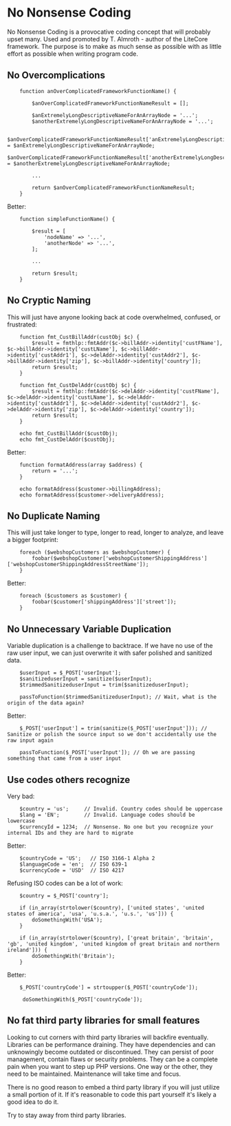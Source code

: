 
# No Nonsense Coding

No Nonsense Coding is a provocative coding concept that will probably upset many. Used and promoted by T. Almroth - author of the LiteCore framework.
The purpose is to make as much sense as possible with as little effort as possible when writing program code.


## No Overcomplications

		function anOverComplicatedFrameworkFunctionName() {

			$anOverComplicatedFrameworkFunctionNameResult = [];

			$anExtremelyLongDescriptiveNameForAnArrayNode = '...';
			$anotherExtremelyLongDescriptiveNameForAnArrayNode = '...';

			$anOverComplicatedFrameworkFunctionNameResult['anExtremelyLongDescriptiveNameForAnArrayNode'] = $anExtremelyLongDescriptiveNameForAnArrayNode;
			$anOverComplicatedFrameworkFunctionNameResult['anotherExtremelyLongDescriptiveNameForAnArrayNode'] = $anotherExtremelyLongDescriptiveNameForAnArrayNode;

			...

			return $anOverComplicatedFrameworkFunctionNameResult;
		}

Better:

		function simpleFunctionName() {

			$result = [
				'nodeName' => '...',
				'anotherNode' => '...',
			];

			...

			return $result;
		}


## No Cryptic Naming

This will just have anyone looking back at code overwhelmed, confused, or frustrated:

		function fmt_CustBillAddr(custObj $c) {
			$result = fmthlp::fmtAddr($c->billAddr->identity['custFName'], $c->billAddr->identity['custLName'], $c->billAddr->identity['custAddr1'], $c->delAddr->identity['custAddr2'], $c->billAddr->identity['zip'], $c->billAddr->identity['country']);
			return $result;
		}

		function fmt_CustDelAddr(custObj $c) {
			$result = fmthlp::fmtAddr($c->delAddr->identity['custFName'], $c->delAddr->identity['custLName'], $c->delAddr->identity['custAddr1'], $c->delAddr->identity['custAddr2'], $c->delAddr->identity['zip'], $c->delAddr->identity['country']);
			return $result;
		}

		echo fmt_CustBillAddr($custObj);
		echo fmt_CustDelAddr($custObj);

Better:

		function formatAddress(array $address) {
			return = '...';
		}

		echo formatAddress($customer->billingAddress);
		echo formatAddress($customer->deliveryAddress);


## No Duplicate Naming

This will just take longer to type, longer to read, longer to analyze, and leave a bigger footprint:

		foreach ($webshopCustomers as $webshopCustomer) {
			foobar($webshopCustomer['webshopCustomerShippingAddress']['webshopCustomerShippingAddressStreetName']);
		}

Better:

		foreach ($customers as $customer) {
			foobar($customer['shippingAddress']['street']);
		}


## No Unnecessary Variable Duplication

Variable duplication is a challenge to backtrace. If we have no use of the raw user input, we can just overwrite it with safer polished and sanitized data.

		$userInput = $_POST['userInput'];
		$sanitizeduserInput = sanitize($userInput);
		$trimmedSanitizeduserInput = trim($sanitizeduserInput);

		passToFunction($trimmedSanitizeduserInput); // Wait, what is the origin of the data again?

Better:

		$_POST['userInput'] = trim(sanitize($_POST['userInput'])); // Sanitize or polish the source input so we don't accidentally use the raw input again

		passToFunction($_POST['userInput']); // Oh we are passing something that came from a user input


## Use codes others recognize

Very bad:

		$country = 'us';     // Invalid. Country codes should be uppercase
		$lang = 'EN';        // Invalid. Language codes should be lowercase
		$currencyId = 1234;  // Nonsense. No one but you recognize your internal IDs and they are hard to migrate

Better:

		$countryCode = 'US';   // ISO 3166-1 Alpha 2
		$languageCode = 'en';  // ISO 639-1
		$currencyCode = 'USD'  // ISO 4217


Refusing ISO codes can be a lot of work:

		$country = $_POST['country'];

		if (in_array(strtolower($country), ['united states', 'united states of america', 'usa', 'u.s.a.', 'u.s.', 'us'])) {
			doSomethingWith('USA');
		}

		if (in_array(strtolower($country), ['great britain', 'britain', 'gb', 'united kingdom', 'united kingdom of great britain and northern ireland'])) {
			doSomethingWith('Britain');
		}

Better:

		$_POST['countryCode'] = strtoupper($_POST['countryCode']);

		 doSomethingWith($_POST['countryCode']);


## No fat third party libraries for small features

Looking to cut corners with third party libraries will backfire eventually. Libraries can be performance draining. They have dependencies and can unknowingly become outdated or discontinued. They can persist of poor management, contain flaws or security problems. They can be a complete pain when you want to step up PHP versions. One way or the other, they need to be maintained. Maintenance will take time and focus.

There is no good reason to embed a third party library if you will just utilize a small portion of it. If it's reasonable to code this part yourself it's likely a good idea to do it.

Try to stay away from third party libraries.
